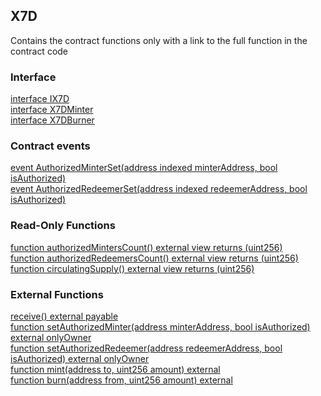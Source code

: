 ## X7D

Contains the contract functions only with a link to the full function in the contract code

### Interface

[interface IX7D](/contracts/contract-source-code/X7D.sol#L310)\
[interface X7DMinter](/contracts/contract-source-code/X7D.sol#L316)\
[interface X7DBurner](/contracts/contract-source-code/X7D.sol#L330)

### Contract events

[event AuthorizedMinterSet(address indexed minterAddress, bool isAuthorized)](/contracts/contract-source-code/X7D.sol#L393)\
[event AuthorizedRedeemerSet(address indexed redeemerAddress, bool isAuthorized)](/contracts/contract-source-code/X7D.sol#L394)

### Read-Only Functions

[function authorizedMintersCount() external view returns (uint256)](/contracts/contract-source-code/X7D.sol#L400)\
[function authorizedRedeemersCount() external view returns (uint256)](/contracts/contract-source-code/X7D.sol#L404)\
[function circulatingSupply() external view returns (uint256)](/contracts/contract-source-code/X7D.sol#L458)

### External Functions

[receive() external payable](/contracts/contract-source-code/X7D.sol#L398)\
[function setAuthorizedMinter(address minterAddress, bool isAuthorized) external onlyOwner](/contracts/contract-source-code/X7D.sol#L408)\
[function setAuthorizedRedeemer(address redeemerAddress, bool isAuthorized) external onlyOwner](/contracts/contract-source-code/X7D.sol#L428)\
[function mint(address to, uint256 amount) external](/contracts/contract-source-code/X7D.sol#L448)\
[function burn(address from, uint256 amount) external](/contracts/contract-source-code/X7D.sol#L453)

